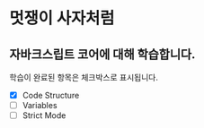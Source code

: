 # 멋쟁이 사자처럼

## 자바크스립트 코어에 대해 학습합니다.

학습이 완료된 항목은 체크박스로 표시됩니다.

- [x] Code Structure
- [ ] Variables
- [ ] Strict Mode
